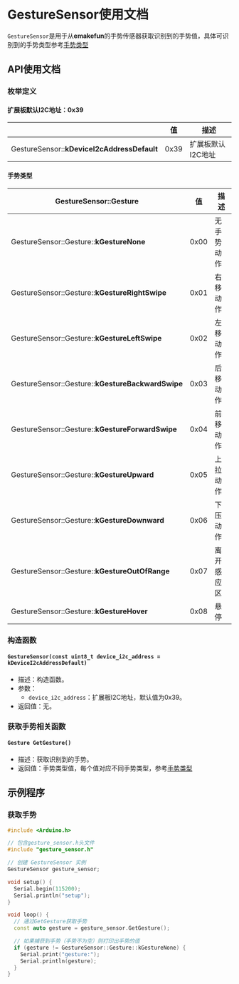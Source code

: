 # GestureSensor使用文档

`GestureSensor`是用于从**emakefun**的手势传感器获取识别到的手势值，具体可识别到的手势类型参考[手势类型](#手势类型)

## API使用文档

### 枚举定义

#### 扩展板默认I2C地址：0x39

|| 值 | 描述 |
| --- | --- | --- |
| GestureSensor::**kDeviceI2cAddressDefault** | 0x39 | 扩展板默认I2C地址 |

#### 手势类型

| GestureSensor::Gesture | 值 | 描述 |
| --- | --- | --- |
| GestureSensor::Gesture::**kGestureNone** | 0x00 | 无手势动作 |
| GestureSensor::Gesture::**kGestureRightSwipe** | 0x01 | 右移动作 |
| GestureSensor::Gesture::**kGestureLeftSwipe** | 0x02 | 左移动作 |
| GestureSensor::Gesture::**kGestureBackwardSwipe** | 0x03 | 后移动作 |
| GestureSensor::Gesture::**kGestureForwardSwipe** | 0x04 | 前移动作 |
| GestureSensor::Gesture::**kGestureUpward** | 0x05 | 上拉动作 |
| GestureSensor::Gesture::**kGestureDownward** | 0x06 | 下压动作 |
| GestureSensor::Gesture::**kGestureOutOfRange** | 0x07 | 离开感应区 |
| GestureSensor::Gesture::**kGestureHover** | 0x08 | 悬停 |

### 构造函数

#### `GestureSensor(const uint8_t device_i2c_address = kDeviceI2cAddressDefault)`

- 描述：构造函数。
- 参数：
  - `device_i2c_address`：扩展板I2C地址，默认值为0x39。
- 返回值：无。

### 获取手势相关函数

#### `Gesture GetGesture()`

- 描述：获取识别到的手势。
- 返回值：手势类型值，每个值对应不同手势类型，参考[手势类型](#手势类型)

## 示例程序

### 获取手势

```c++
#include <Arduino.h>

// 包含gesture_sensor.h头文件
#include "gesture_sensor.h"

// 创建 GestureSensor 实例
GestureSensor gesture_sensor;

void setup() {
  Serial.begin(115200);
  Serial.println("setup");
}

void loop() {
  // 通过GetGesture获取手势
  const auto gesture = gesture_sensor.GetGesture();

  // 如果捕获到手势（手势不为空）则打印出手势的值
  if (gesture != GestureSensor::Gesture::kGestureNone) {
    Serial.print("gesture:");
    Serial.println(gesture);
  }
}
```
